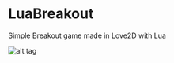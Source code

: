 # LuaBreakout
Simple Breakout game made in Love2D with Lua 

![alt tag](http://i.imgur.com/4M8NQmi.png)
